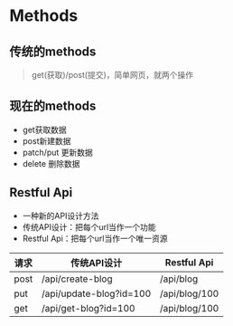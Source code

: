 # Methods

## 传统的methods

> get(获取)/post(提交)，简单网页，就两个操作

## 现在的methods

- get获取数据
- post新建数据
- patch/put 更新数据
- delete 删除数据

## Restful Api

- 一种新的API设计方法
- 传统API设计：把每个url当作一个功能
- Restful Api：把每个url当作一个唯一资源

 请求 | 传统API设计 | Restful Api
-| - | -
post | /api/create-blog | /api/blog
put | /api/update-blog?id=100 | /api/blog/100
get | /api/get-blog?id=100 | /api/blog/100
